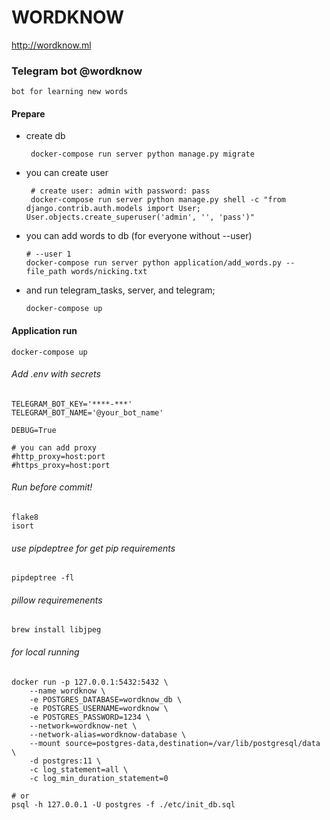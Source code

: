 # WORDKNOW

http://wordknow.ml

### Telegram bot @wordknow

    bot for learning new words

#### Prepare

 * create db

        docker-compose run server python manage.py migrate

 * you can create user
 
        # create user: admin with password: pass
        docker-compose run server python manage.py shell -c "from django.contrib.auth.models import User; User.objects.create_superuser('admin', '', 'pass')"

     
  * you can add words to db (for everyone without --user)
        
        # --user 1
        docker-compose run server python application/add_words.py --file_path words/nicking.txt
     
  * and run telegram_tasks, server, and telegram;
        
        docker-compose up
 
#### Application run

    docker-compose up
 
###### Add .env with secrets
    
    TELEGRAM_BOT_KEY='****-***'
    TELEGRAM_BOT_NAME='@your_bot_name'

    DEBUG=True

    # you can add proxy
    #http_proxy=host:port
    #https_proxy=host:port


###### Run before commit!

    flake8
    isort

###### use pipdeptree for get pip requirements

    pipdeptree -fl

###### pillow requiremenents

    brew install libjpeg

###### for local running

```shell script
docker run -p 127.0.0.1:5432:5432 \
    --name wordknow \
    -e POSTGRES_DATABASE=wordknow_db \ 
    -e POSTGRES_USERNAME=wordknow \ 
    -e POSTGRES_PASSWORD=1234 \ 
    --network=wordknow-net \
    --network-alias=wordknow-database \
    --mount source=postgres-data,destination=/var/lib/postgresql/data \
    -d postgres:11 \
    -c log_statement=all \
    -c log_min_duration_statement=0

# or
psql -h 127.0.0.1 -U postgres -f ./etc/init_db.sql
```
